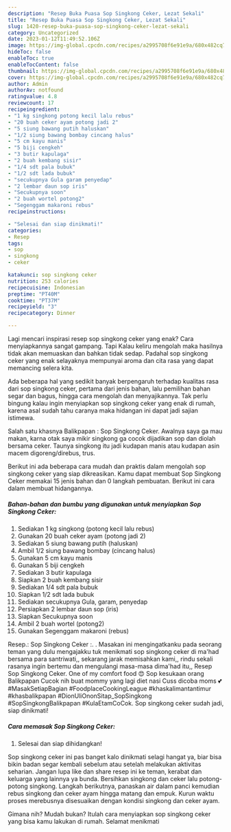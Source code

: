 ```yaml
---
description: "Resep Buka Puasa Sop Singkong Ceker, Lezat Sekali"
title: "Resep Buka Puasa Sop Singkong Ceker, Lezat Sekali"
slug: 1420-resep-buka-puasa-sop-singkong-ceker-lezat-sekali
category: Uncategorized
date: 2023-01-12T11:49:52.106Z
image: https://img-global.cpcdn.com/recipes/a2995708f6e91e9a/680x482cq70/sop-singkong-ceker-foto-resep-utama.jpg
hideToc: false
enableToc: true
enableTocContent: false
thumbnail: https://img-global.cpcdn.com/recipes/a2995708f6e91e9a/680x482cq70/sop-singkong-ceker-foto-resep-utama.jpg
cover: https://img-global.cpcdn.com/recipes/a2995708f6e91e9a/680x482cq70/sop-singkong-ceker-foto-resep-utama.jpg
author: Admin
authorAv: notfound
ratingvalue: 4.8
reviewcount: 17
recipeingredient:
- "1 kg singkong potong kecil lalu rebus"
- "20 buah ceker ayam potong jadi 2"
- "5 siung bawang putih haluskan"
- "1/2 siung bawang bombay cincang halus"
- "5 cm kayu manis"
- "5 biji cengkeh"
- "3 butir kapulaga"
- "2 buah kembang sisir"
- "1/4 sdt pala bubuk"
- "1/2 sdt lada bubuk"
- "secukupnya Gula garam penyedap"
- "2 lembar daun sop iris"
- "Secukupnya soon"
- "2 buah wortel potong2"
- "Segenggam makaroni rebus"
recipeinstructions:

- "Selesai dan siap dinikmati!"
categories:
- Resep
tags:
- sop
- singkong
- ceker

katakunci: sop singkong ceker 
nutrition: 253 calories
recipecuisine: Indonesian
preptime: "PT40M"
cooktime: "PT37M"
recipeyield: "3"
recipecategory: Dinner

---
```



Lagi mencari inspirasi resep sop singkong ceker yang enak? Cara menyiapkannya sangat gampang. Tapi Kalau keliru mengolah maka hasilnya tidak akan memuaskan dan bahkan tidak sedap. Padahal sop singkong ceker yang enak selayaknya mempunyai aroma dan cita rasa yang dapat memancing selera kita.


Ada beberapa hal yang sedikit banyak berpengaruh terhadap kualitas rasa dari sop singkong ceker, pertama dari jenis bahan, lalu pemilihan bahan segar dan bagus, hingga cara mengolah dan menyajikannya. Tak perlu bingung kalau ingin menyiapkan sop singkong ceker yang enak di rumah, karena asal sudah tahu caranya maka hidangan ini dapat jadi sajian istimewa.

Salah satu khasnya Balikpapan : Sop Singkong Ceker. Awalnya saya ga mau makan, karna otak saya mikir singkong ga cocok dijadikan sop dan diolah bersama ceker. Taunya singkong itu jadi kudapan manis atau kudapan asin macem digoreng/direbus, trus.


Berikut ini ada beberapa cara mudah dan praktis dalam mengolah sop singkong ceker yang siap dikreasikan. Kamu dapat membuat Sop Singkong Ceker memakai 15 jenis bahan dan 0 langkah pembuatan. Berikut ini cara dalam membuat hidangannya.

<!--inarticleads1-->

##### Bahan-bahan dan bumbu yang digunakan untuk menyiapkan Sop Singkong Ceker:

1. Sediakan 1 kg singkong (potong kecil lalu rebus)
1. Gunakan 20 buah ceker ayam (potong jadi 2)
1. Sediakan 5 siung bawang putih (haluskan)
1. Ambil 1/2 siung bawang bombay (cincang halus)
1. Gunakan 5 cm kayu manis
1. Gunakan 5 biji cengkeh
1. Sediakan 3 butir kapulaga
1. Siapkan 2 buah kembang sisir
1. Sediakan 1/4 sdt pala bubuk
1. Siapkan 1/2 sdt lada bubuk
1. Sediakan secukupnya Gula, garam, penyedap
1. Persiapkan 2 lembar daun sop (iris)
1. Siapkan Secukupnya soon
1. Ambil 2 buah wortel (potong2)
1. Gunakan Segenggam makaroni (rebus)


Resep.: Sop Singkong Ceker :. . Masakan ini mengingatkanku pada seorang teman yang dulu mengajakku tuk menikmati sop singkong ceker di ma&#39;had bersama para santriwati,, sekarang jarak memisahkan kami,, rindu sekali rasanya ingin bertemu dan mengulangi masa-masa dima&#39;had itu,, Resep Sop Singkong Ceker. One of my comfort food 😍 Sop kesukaan orang Balikpapan Cucok nih buat mommy yang lagi diet nasi Cuss dicoba moms 💕 #MasakSetiapBagian #FoodplaceCookingLeague #khaskalimantantimur #khasbalikpapan #DionUliOnonSitap_SopSingkong #SopSingkongBalikpapan #KulaEtamCoCok. Sop singkong ceker sudah jadi, siap dinikmati! 

<!--inarticleads2-->

##### Cara memasak Sop Singkong Ceker:


1. Selesai dan siap dihidangkan!

Sop singkong ceker ini pas banget kalo dinikmati selagi hangat ya, biar bisa bikin badan segar kembali sebelum atau setelah melakukan aktivitas seharian. Jangan lupa like dan share resep ini ke teman, kerabat dan keluarga yang lainnya ya bunda. Bersihkan singkong dan ceker lalu potong-potong singkong. Langkah berikutnya, panaskan air dalam panci kemudian rebus singkong dan ceker ayam hingga matang dan empuk. Kurun waktu proses merebusnya disesuaikan dengan kondisi singkong dan ceker ayam. 

Gimana nih? Mudah bukan? Itulah cara menyiapkan sop singkong ceker yang bisa kamu lakukan di rumah. Selamat menikmati
